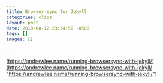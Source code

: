 ```yaml
---
title: Browser-sync for Jekyll
categories: clips
layout: post
date: 2018-08-12 23:34:50 -0500
tags: []
images: []

---
```

[https://andrewlee.name/running-browsersync-with-jekyll/](https://andrewlee.name/running-browsersync-with-jekyll/ "https://andrewlee.name/running-browsersync-with-jekyll/")